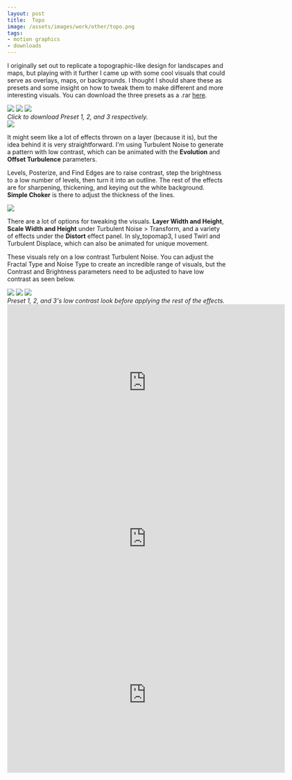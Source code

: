 ```yaml
---
layout: post
title:  Topo
image: /assets/images/work/other/topo.png
tags:
- motion graphics
- downloads
---
```

I originally set out to replicate a topographic-like design for landscapes and maps, but playing with it further I came up with some cool visuals that could serve as overlays, maps, or backgrounds. I thought I should share these as presets and some insight on how to tweak them to make different and more interesting visuals. You can download the three presets as a .rar [here](/assets/downloads/Sly_Topo.zip).

<div class="gallery-box">
  <div class="gallery">
    <img src="/assets/images/work/other/topo1.png">
	<img src="/assets/images/work/other/topo2.png">
	<img src="/assets/images/work/other/topo3.png">
  </div>
  <em>Click to download Preset 1, 2, and 3 respectively.</em>
</div>

<div class="gallery-box">
  <div class="gallery">
    <img src="/assets/images/work/other/topo4.png">
  </div>
</div>

It might seem like a lot of effects thrown on a layer (because it is), but the idea behind it is very straightforward. I'm using Turbulent Noise to generate a pattern with low contrast, which can be animated with the **Evolution** and **Offset Turbulence** parameters.

Levels, Posterize, and Find Edges are to raise contrast, step the brightness to a low number of levels, then turn it into an outline. The rest of the effects are for sharpening, thickening, and keying out the white background. **Simple Choker** is there to adjust the thickness of the lines. 

<div class="gallery-box">
  <div class="gallery">
    <img src="/assets/images/work/other/topo5.png">
  </div>
</div>

There are a lot of options for tweaking the visuals. **Layer Width and Height**, **Scale Width and Height** under Turbulent Noise > Transform, and a variety of effects under the **Distort** effect panel. In sly_topomap3, I used Twirl and Turbulent Displace, which can also be animated for unique movement. 

These visuals rely on a low contrast Turbulent Noise. You can adjust the Fractal Type and Noise Type to create an incredible range of visuals, but the Contrast and Brightness parameters need to be adjusted to have low contrast as seen below.

<div class="gallery-box">
  <div class="gallery">
    <img src="/assets/images/work/other/topo6.png">
	<img src="/assets/images/work/other/topo7.png">
	<img src="/assets/images/work/other/topo8.png">
  </div>
  <em>Preset 1, 2, and 3's low contrast look before applying the rest of the effects.</em>
</div>


<div class="vid" > <iframe width="640" height="360" src="https://player.vimeo.com/video/246151538" frameborder="0" allowfullscreen></iframe></div>
<div class="vid" > <iframe width="640" height="360" src="https://player.vimeo.com/video/246151665" frameborder="0" allowfullscreen></iframe></div>
<div class="vid" > <iframe width="640" height="360" src="https://player.vimeo.com/video/246151852" frameborder="0" allowfullscreen></iframe></div>
